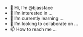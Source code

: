 - 👋 Hi, I’m @bjassface
- 👀 I’m interested in ...
- 🌱 I’m currently learning ...
- 💞️ I’m looking to collaborate on ...
- 📫 How to reach me ...

<!---
bjassface/bjassface is a ✨ special ✨ repository because its `README.md` (this file) appears on your GitHub profile.
You can click the Preview link to take a look at your changes.
--->
